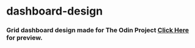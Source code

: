 # dashboard-design

<h3>Grid dashboard design made for The Odin Project <a href="https://sirjamo1.github.io/dashboard-design/">Click Here</a> for preview.</h3>